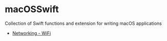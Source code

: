 # macOSSwift

Collection of Swift functions and extension for writing macOS applications

* [Networking - WiFi](https://github.com/erikberglund/macOSSwift/blob/master/macOSSwift_Networking-WiFi.md)